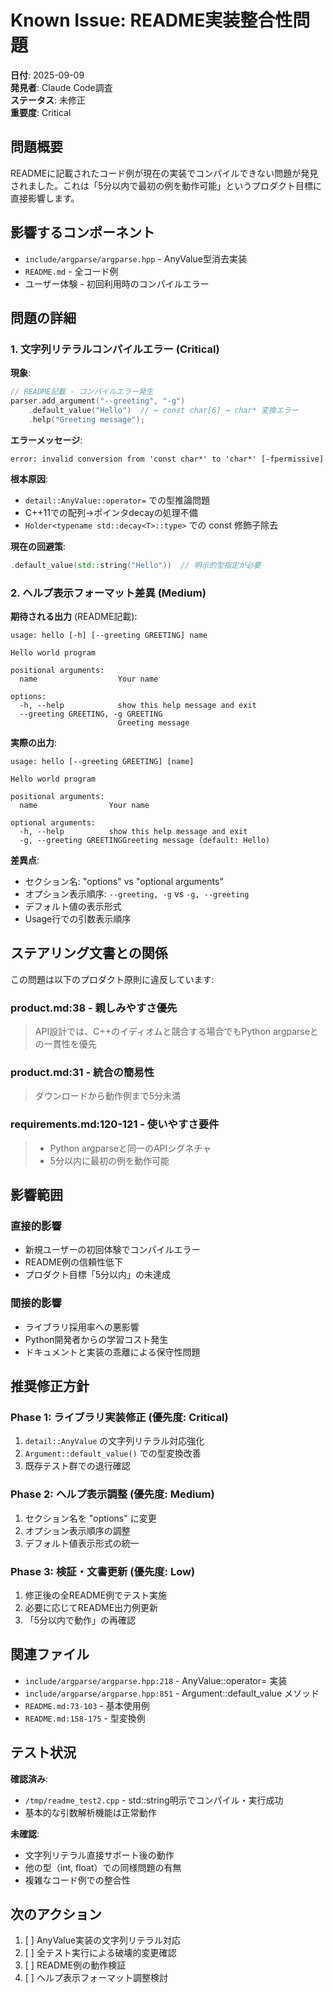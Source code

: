 # Known Issue: README実装整合性問題

**日付**: 2025-09-09  
**発見者**: Claude Code調査  
**ステータス**: 未修正  
**重要度**: Critical

## 問題概要

READMEに記載されたコード例が現在の実装でコンパイルできない問題が発見されました。これは「5分以内で最初の例を動作可能」というプロダクト目標に直接影響します。

## 影響するコンポーネント

- `include/argparse/argparse.hpp` - AnyValue型消去実装
- `README.md` - 全コード例
- ユーザー体験 - 初回利用時のコンパイルエラー

## 問題の詳細

### 1. 文字列リテラルコンパイルエラー (Critical)

**現象**:
```cpp
// README記載 - コンパイルエラー発生
parser.add_argument("--greeting", "-g")
    .default_value("Hello")  // ← const char[6] → char* 変換エラー
    .help("Greeting message");
```

**エラーメッセージ**:
```
error: invalid conversion from 'const char*' to 'char*' [-fpermissive]
```

**根本原因**:
- `detail::AnyValue::operator=` での型推論問題
- C++11での配列→ポインタdecayの処理不備
- `Holder<typename std::decay<T>::type>` での const 修飾子除去

**現在の回避策**:
```cpp
.default_value(std::string("Hello"))  // 明示的型指定が必要
```

### 2. ヘルプ表示フォーマット差異 (Medium)

**期待される出力** (README記載):
```
usage: hello [-h] [--greeting GREETING] name

Hello world program

positional arguments:
  name                  Your name

options:
  -h, --help            show this help message and exit
  --greeting GREETING, -g GREETING
                        Greeting message
```

**実際の出力**:
```
usage: hello [--greeting GREETING] [name]

Hello world program

positional arguments:
  name                Your name

optional arguments:
  -h, --help          show this help message and exit
  -g, --greeting GREETINGGreeting message (default: Hello)
```

**差異点**:
- セクション名: "options" vs "optional arguments"
- オプション表示順序: `--greeting, -g` vs `-g, --greeting`
- デフォルト値の表示形式
- Usage行での引数表示順序

## ステアリング文書との関係

この問題は以下のプロダクト原則に違反しています:

### product.md:38 - 親しみやすさ優先
> API設計では、C++のイディオムと競合する場合でもPython argparseとの一貫性を優先

### product.md:31 - 統合の簡易性
> ダウンロードから動作例まで5分未満

### requirements.md:120-121 - 使いやすさ要件
> - Python argparseと同一のAPIシグネチャ
> - 5分以内に最初の例を動作可能

## 影響範囲

### 直接的影響
- 新規ユーザーの初回体験でコンパイルエラー
- README例の信頼性低下
- プロダクト目標「5分以内」の未達成

### 間接的影響  
- ライブラリ採用率への悪影響
- Python開発者からの学習コスト発生
- ドキュメントと実装の乖離による保守性問題

## 推奨修正方針

### Phase 1: ライブラリ実装修正 (優先度: Critical)
1. `detail::AnyValue` の文字列リテラル対応強化
2. `Argument::default_value()` での型変換改善
3. 既存テスト群での退行確認

### Phase 2: ヘルプ表示調整 (優先度: Medium)
1. セクション名を "options" に変更
2. オプション表示順序の調整
3. デフォルト値表示形式の統一

### Phase 3: 検証・文書更新 (優先度: Low)
1. 修正後の全README例でテスト実施
2. 必要に応じてREADME出力例更新
3. 「5分以内で動作」の再確認

## 関連ファイル

- `include/argparse/argparse.hpp:218` - AnyValue::operator= 実装
- `include/argparse/argparse.hpp:851` - Argument::default_value メソッド
- `README.md:73-103` - 基本使用例
- `README.md:158-175` - 型変換例

## テスト状況

**確認済み**:
- `/tmp/readme_test2.cpp` - std::string明示でコンパイル・実行成功
- 基本的な引数解析機能は正常動作

**未確認**:
- 文字列リテラル直接サポート後の動作
- 他の型（int, float）での同様問題の有無
- 複雑なコード例での整合性

## 次のアクション

1. [ ] AnyValue実装の文字列リテラル対応
2. [ ] 全テスト実行による破壊的変更確認
3. [ ] README例の動作検証
4. [ ] ヘルプ表示フォーマット調整検討